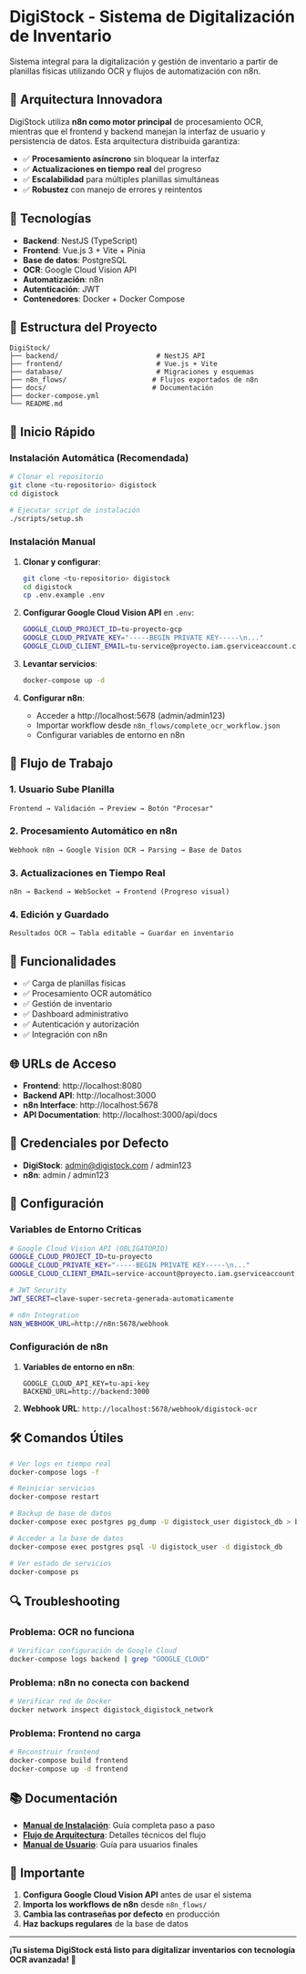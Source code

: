 # DigiStock - Sistema de Digitalización de Inventario

Sistema integral para la digitalización y gestión de inventario a partir de planillas físicas utilizando OCR y flujos de automatización con n8n.

## 🎯 Arquitectura Innovadora

DigiStock utiliza **n8n como motor principal** de procesamiento OCR, mientras que el frontend y backend manejan la interfaz de usuario y persistencia de datos. Esta arquitectura distribuida garantiza:

- ✅ **Procesamiento asíncrono** sin bloquear la interfaz
- ✅ **Actualizaciones en tiempo real** del progreso
- ✅ **Escalabilidad** para múltiples planillas simultáneas
- ✅ **Robustez** con manejo de errores y reintentos

## 🚀 Tecnologías

- **Backend**: NestJS (TypeScript)
- **Frontend**: Vue.js 3 + Vite + Pinia
- **Base de datos**: PostgreSQL
- **OCR**: Google Cloud Vision API
- **Automatización**: n8n
- **Autenticación**: JWT
- **Contenedores**: Docker + Docker Compose

## 📂 Estructura del Proyecto

```
DigiStock/
├── backend/                        # NestJS API
├── frontend/                       # Vue.js + Vite
├── database/                       # Migraciones y esquemas
├── n8n_flows/                     # Flujos exportados de n8n
├── docs/                          # Documentación
├── docker-compose.yml
└── README.md
```

## 🚀 Inicio Rápido

### Instalación Automática (Recomendada)

```bash
# Clonar el repositorio
git clone <tu-repositorio> digistock
cd digistock

# Ejecutar script de instalación
./scripts/setup.sh
```

### Instalación Manual

1. **Clonar y configurar**:
   ```bash
   git clone <tu-repositorio> digistock
   cd digistock
   cp .env.example .env
   ```

2. **Configurar Google Cloud Vision API** en `.env`:
   ```bash
   GOOGLE_CLOUD_PROJECT_ID=tu-proyecto-gcp
   GOOGLE_CLOUD_PRIVATE_KEY="-----BEGIN PRIVATE KEY-----\n..."
   GOOGLE_CLOUD_CLIENT_EMAIL=tu-service@proyecto.iam.gserviceaccount.com
   ```

3. **Levantar servicios**:
   ```bash
   docker-compose up -d
   ```

4. **Configurar n8n**:
   - Acceder a http://localhost:5678 (admin/admin123)
   - Importar workflow desde `n8n_flows/complete_ocr_workflow.json`
   - Configurar variables de entorno en n8n

## 🔄 Flujo de Trabajo

### 1. Usuario Sube Planilla
```
Frontend → Validación → Preview → Botón "Procesar"
```

### 2. Procesamiento Automático en n8n
```
Webhook n8n → Google Vision OCR → Parsing → Base de Datos
```

### 3. Actualizaciones en Tiempo Real
```
n8n → Backend → WebSocket → Frontend (Progreso visual)
```

### 4. Edición y Guardado
```
Resultados OCR → Tabla editable → Guardar en inventario
```

## 📱 Funcionalidades

- ✅ Carga de planillas físicas
- ✅ Procesamiento OCR automático
- ✅ Gestión de inventario
- ✅ Dashboard administrativo
- ✅ Autenticación y autorización
- ✅ Integración con n8n

## 🌐 URLs de Acceso

- **Frontend**: http://localhost:8080
- **Backend API**: http://localhost:3000
- **n8n Interface**: http://localhost:5678
- **API Documentation**: http://localhost:3000/api/docs

## 🔐 Credenciales por Defecto

- **DigiStock**: admin@digistock.com / admin123
- **n8n**: admin / admin123

## 🔧 Configuración

### Variables de Entorno Críticas

```bash
# Google Cloud Vision API (OBLIGATORIO)
GOOGLE_CLOUD_PROJECT_ID=tu-proyecto
GOOGLE_CLOUD_PRIVATE_KEY="-----BEGIN PRIVATE KEY-----\n..."
GOOGLE_CLOUD_CLIENT_EMAIL=service-account@proyecto.iam.gserviceaccount.com

# JWT Security
JWT_SECRET=clave-super-secreta-generada-automaticamente

# n8n Integration
N8N_WEBHOOK_URL=http://n8n:5678/webhook
```

### Configuración de n8n

1. **Variables de entorno en n8n**:
   ```
   GOOGLE_CLOUD_API_KEY=tu-api-key
   BACKEND_URL=http://backend:3000
   ```

2. **Webhook URL**: `http://localhost:5678/webhook/digistock-ocr`

## 🛠️ Comandos Útiles

```bash
# Ver logs en tiempo real
docker-compose logs -f

# Reiniciar servicios
docker-compose restart

# Backup de base de datos
docker-compose exec postgres pg_dump -U digistock_user digistock_db > backup.sql

# Acceder a la base de datos
docker-compose exec postgres psql -U digistock_user -d digistock_db

# Ver estado de servicios
docker-compose ps
```

## 🔍 Troubleshooting

### Problema: OCR no funciona
```bash
# Verificar configuración de Google Cloud
docker-compose logs backend | grep "GOOGLE_CLOUD"
```

### Problema: n8n no conecta con backend
```bash
# Verificar red de Docker
docker network inspect digistock_digistock_network
```

### Problema: Frontend no carga
```bash
# Reconstruir frontend
docker-compose build frontend
docker-compose up -d frontend
```

## 📚 Documentación

- **[Manual de Instalación](docs/manual_instalacion.md)**: Guía completa paso a paso
- **[Flujo de Arquitectura](docs/flujo_arquitectura.md)**: Detalles técnicos del flujo
- **[Manual de Usuario](docs/manual_usuario.md)**: Guía para usuarios finales

## 🚨 Importante

1. **Configura Google Cloud Vision API** antes de usar el sistema
2. **Importa los workflows de n8n** desde `n8n_flows/`
3. **Cambia las contraseñas por defecto** en producción
4. **Haz backups regulares** de la base de datos

---

**¡Tu sistema DigiStock está listo para digitalizar inventarios con tecnología OCR avanzada! 🚀**